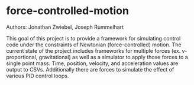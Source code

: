 # force-controlled-motion

Authors: Jonathan Zwiebel, Joseph Rummelhart

This goal of this project is to provide a framework for simulating control code under the constraints of Newtonian (force-controlled) motion. The current state of the project includes frameworks for multiple forces (ex. v-proportional, gravitational) as well as a simulator to apply those forces to a single point mass. Time, position, velocity, and acceleration values are output to CSVs. Additionally there are forces to simulate the effect of various PID control loops.
